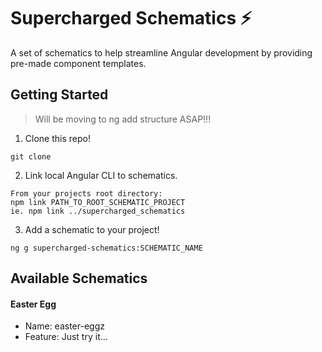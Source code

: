 # Supercharged Schematics :zap:

A set of schematics to help streamline Angular development by providing pre-made component templates.

## Getting Started

> Will be moving to ng add structure ASAP!!!

1. Clone this repo!
```
git clone
```
2. Link local Angular CLI to schematics.
```
From your projects root directory:
npm link PATH_TO_ROOT_SCHEMATIC_PROJECT
ie. npm link ../supercharged_schematics
```
3. Add a schematic to your project!
```
ng g supercharged-schematics:SCHEMATIC_NAME
```

## Available Schematics
#### Easter Egg
- Name: easter-eggz
- Feature: Just try it...
 

